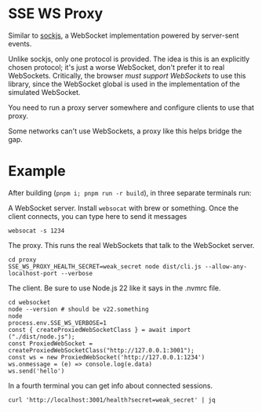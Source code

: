 # SSE WS Proxy

Similar to [sockjs](https://github.com/sockjs/sockjs-client), a WebSocket implementation powered by server-sent events.

Unlike sockjs, only one protocol is provided. The idea is this is an explicitly chosen protocol; it's just a worse WebSocket, don't prefer it to real WebSockets. Critically, the browser _must support WebSockets_ to use this library, since the WebSocket global is used in the implementation of the simulated WebSocket.

You need to run a proxy server somewhere and configure clients to use that proxy.

Some networks can't use WebSockets, a proxy like this helps bridge the gap.

# Example

After building (`pnpm i; pnpm run -r build`), in three separate terminals run:

A WebSocket server. Install `websocat` with brew or something.
Once the client connects, you can type here to send it messages

```
websocat -s 1234
```

The proxy. This runs the real WebSockets that talk to the WebSocket server.

```
cd proxy
SSE_WS_PROXY_HEALTH_SECRET=weak_secret node dist/cli.js --allow-any-localhost-port --verbose
```

The client. Be sure to use Node.js 22 like it says in the .nvmrc file.

```
cd websocket
node --version # should be v22.something
node
process.env.SSE_WS_VERBOSE=1
const { createProxiedWebSocketClass } = await import ("./dist/node.js");
const ProxiedWebSocket = createProxiedWebSocketClass("http://127.0.0.1:3001");
const ws = new ProxiedWebSocket('http://127.0.0.1:1234')
ws.onmessage = (e) => console.log(e.data)
ws.send('hello')
```

In a fourth terminal you can get info about connected sessions.

```
curl 'http://localhost:3001/health?secret=weak_secret' | jq
```
